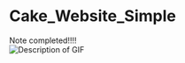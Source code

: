 # Cake_Website_Simple
Note completed!!!! <br>
![Description of GIF](https://i.giphy.com/media/v1.Y2lkPTc5MGI3NjExZWFjcHYwbDZ1bTBuMGFhZXpya2VyNWlsdXY4YjJxZG5vYWU1dnVscyZlcD12MV9pbnRlcm5hbF9naWZfYnlfaWQmY3Q9Zw/17onPWvvq8oCeZzUK9/giphy.gif)

